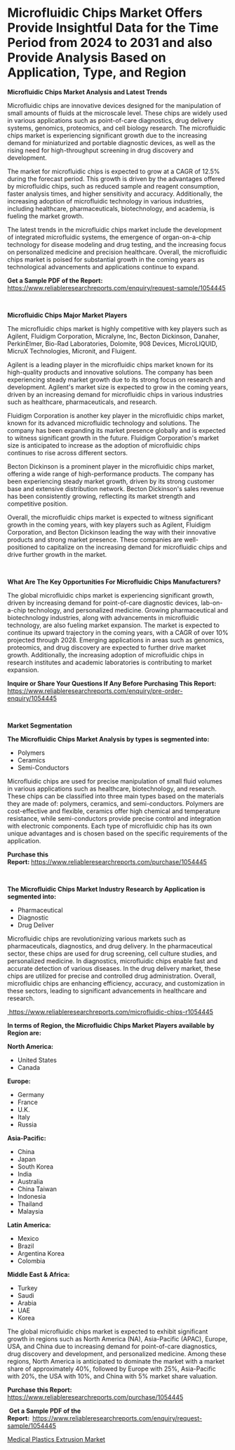 <p><h1>Microfluidic Chips Market Offers Provide Insightful Data for the Time Period from 2024 to 2031 and also Provide Analysis Based on Application, Type, and Region</h1></p><p><strong>Microfluidic Chips Market Analysis and Latest Trends</strong></p>
<p><p>Microfluidic chips are innovative devices designed for the manipulation of small amounts of fluids at the microscale level. These chips are widely used in various applications such as point-of-care diagnostics, drug delivery systems, genomics, proteomics, and cell biology research. The microfluidic chips market is experiencing significant growth due to the increasing demand for miniaturized and portable diagnostic devices, as well as the rising need for high-throughput screening in drug discovery and development.</p><p>The market for microfluidic chips is expected to grow at a CAGR of 12.5% during the forecast period. This growth is driven by the advantages offered by microfluidic chips, such as reduced sample and reagent consumption, faster analysis times, and higher sensitivity and accuracy. Additionally, the increasing adoption of microfluidic technology in various industries, including healthcare, pharmaceuticals, biotechnology, and academia, is fueling the market growth.</p><p>The latest trends in the microfluidic chips market include the development of integrated microfluidic systems, the emergence of organ-on-a-chip technology for disease modeling and drug testing, and the increasing focus on personalized medicine and precision healthcare. Overall, the microfluidic chips market is poised for substantial growth in the coming years as technological advancements and applications continue to expand.</p></p>
<p><strong>Get a Sample PDF of the Report:&nbsp;</strong> <a href="https://www.reliableresearchreports.com/enquiry/request-sample/1054445">https://www.reliableresearchreports.com/enquiry/request-sample/1054445</a></p>
<p>&nbsp;</p>
<p><strong>Microfluidic Chips Major Market Players</strong></p>
<p><p>The microfluidic chips market is highly competitive with key players such as Agilent, Fluidigm Corporation, Micralyne, Inc, Becton Dickinson, Danaher, PerkinElmer, Bio-Rad Laboratories, Dolomite, 908 Devices, MicroLIQUID, MicruX Technologies, Micronit, and Fluigent.</p><p>Agilent is a leading player in the microfluidic chips market known for its high-quality products and innovative solutions. The company has been experiencing steady market growth due to its strong focus on research and development. Agilent's market size is expected to grow in the coming years, driven by an increasing demand for microfluidic chips in various industries such as healthcare, pharmaceuticals, and research.</p><p>Fluidigm Corporation is another key player in the microfluidic chips market, known for its advanced microfluidic technology and solutions. The company has been expanding its market presence globally and is expected to witness significant growth in the future. Fluidigm Corporation's market size is anticipated to increase as the adoption of microfluidic chips continues to rise across different sectors.</p><p>Becton Dickinson is a prominent player in the microfluidic chips market, offering a wide range of high-performance products. The company has been experiencing steady market growth, driven by its strong customer base and extensive distribution network. Becton Dickinson's sales revenue has been consistently growing, reflecting its market strength and competitive position.</p><p>Overall, the microfluidic chips market is expected to witness significant growth in the coming years, with key players such as Agilent, Fluidigm Corporation, and Becton Dickinson leading the way with their innovative products and strong market presence. These companies are well-positioned to capitalize on the increasing demand for microfluidic chips and drive further growth in the market.</p></p>
<p>&nbsp;</p>
<p><strong>What Are The Key Opportunities For Microfluidic Chips Manufacturers?</strong></p>
<p><p>The global microfluidic chips market is experiencing significant growth, driven by increasing demand for point-of-care diagnostic devices, lab-on-a-chip technology, and personalized medicine. Growing pharmaceutical and biotechnology industries, along with advancements in microfluidic technology, are also fueling market expansion. The market is expected to continue its upward trajectory in the coming years, with a CAGR of over 10% projected through 2028. Emerging applications in areas such as genomics, proteomics, and drug discovery are expected to further drive market growth. Additionally, the increasing adoption of microfluidic chips in research institutes and academic laboratories is contributing to market expansion.</p></p>
<p><strong>Inquire or Share Your Questions If Any Before Purchasing This Report:</strong> <a href="https://www.reliableresearchreports.com/enquiry/pre-order-enquiry/1054445">https://www.reliableresearchreports.com/enquiry/pre-order-enquiry/1054445</a></p>
<p>&nbsp;</p>
<p><strong>Market Segmentation</strong></p>
<p><strong>The Microfluidic Chips Market Analysis by types is segmented into:</strong></p>
<p><ul><li>Polymers</li><li>Ceramics</li><li>Semi-Conductors</li></ul></p>
<p><p>Microfluidic chips are used for precise manipulation of small fluid volumes in various applications such as healthcare, biotechnology, and research. These chips can be classified into three main types based on the materials they are made of: polymers, ceramics, and semi-conductors. Polymers are cost-effective and flexible, ceramics offer high chemical and temperature resistance, while semi-conductors provide precise control and integration with electronic components. Each type of microfluidic chip has its own unique advantages and is chosen based on the specific requirements of the application.</p></p>
<p><strong>Purchase this Report:&nbsp;</strong><a href="https://www.reliableresearchreports.com/purchase/1054445">https://www.reliableresearchreports.com/purchase/1054445</a></p>
<p>&nbsp;</p>
<p><strong>The Microfluidic Chips Market Industry Research by Application is segmented into:</strong></p>
<p><ul><li>Pharmaceutical</li><li>Diagnostic</li><li>Drug Deliver</li></ul></p>
<p><p>Microfluidic chips are revolutionizing various markets such as pharmaceuticals, diagnostics, and drug delivery. In the pharmaceutical sector, these chips are used for drug screening, cell culture studies, and personalized medicine. In diagnostics, microfluidic chips enable fast and accurate detection of various diseases. In the drug delivery market, these chips are utilized for precise and controlled drug administration. Overall, microfluidic chips are enhancing efficiency, accuracy, and customization in these sectors, leading to significant advancements in healthcare and research.</p></p>
<p><a href="https://www.reliableresearchreports.com/microfluidic-chips-r1054445">&nbsp;https://www.reliableresearchreports.com/microfluidic-chips-r1054445</a></p>
<p><strong>In terms of Region, the Microfluidic Chips Market Players available by Region are:</strong></p>
<p>
    <p> <strong> North America: </strong>
        <ul>
            <li>United States</li>
            <li>Canada</li>
        </ul>
        </p> 
    <p> <strong> Europe: </strong>
        <ul>
            <li>Germany</li>
            <li>France</li>
            <li>U.K.</li>
            <li>Italy</li>
            <li>Russia</li>
        </ul>
        </p> 
    <p> <strong> Asia-Pacific: </strong>
        <ul>
            <li>China</li>
            <li>Japan</li>
            <li>South Korea</li>
            <li>India</li>
            <li>Australia</li>
            <li>China Taiwan</li>
            <li>Indonesia</li>
            <li>Thailand</li>
            <li>Malaysia</li>
        </ul>
        </p> 
    <p> <strong> Latin America: </strong>
        <ul>
            <li>Mexico</li>
            <li>Brazil</li>
            <li>Argentina Korea</li>
            <li>Colombia</li>
        </ul>
        </p> 
    <p> <strong> Middle East & Africa: </strong>
        <ul>
            <li>Turkey</li>
            <li>Saudi</li>
            <li>Arabia</li>
            <li>UAE</li>
            <li>Korea</li>
        </ul>
    </p>
    </p>
<p><p>The global microfluidic chips market is expected to exhibit significant growth in regions such as North America (NA), Asia-Pacific (APAC), Europe, USA, and China due to increasing demand for point-of-care diagnostics, drug discovery and development, and personalized medicine. Among these regions, North America is anticipated to dominate the market with a market share of approximately 40%, followed by Europe with 25%, Asia-Pacific with 20%, the USA with 10%, and China with 5% market share valuation.</p></p>
<p><strong>Purchase this Report: </strong><a href="https://www.reliableresearchreports.com/purchase/1054445">https://www.reliableresearchreports.com/purchase/1054445</a></p>
<p>&nbsp;<strong>Get a Sample PDF of the Report:&nbsp;&nbsp;</strong><a href="https://www.reliableresearchreports.com/enquiry/request-sample/1054445">https://www.reliableresearchreports.com/enquiry/request-sample/1054445</a></p>
<p><strong></strong></p>
<p><p><a href="https://github.com/LeilaniWyman2021/Market-Research-Report-List-1/blob/main/medical-plastics-extrusion-market.md">Medical Plastics Extrusion Market</a></p></p>